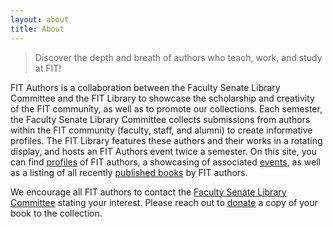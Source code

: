 ```yaml
---
layout: about
title: About
---
```

> Discover the depth and breath of authors who teach, work, and study at FIT!  

FIT Authors is a collaboration between the Faculty Senate Library Committee and the FIT Library to showcase the scholarship and creativity of the FIT community, as well as to promote our collections. Each semester, the Faculty Senate Library Committee collects submissions from authors within the FIT community (faculty, staff, and alumni) to create informative profiles. The FIT Library features these authors and their works in a rotating display, and hosts an FIT Authors event twice a semester. On this site, you can find [profiles](/profiles/) of FIT authors, a showcasing of associated [events](/events/), as well as a listing of all recently [published books](/publications/) by FIT authors.

We encourage all FIT authors to contact the [Faculty Senate Library Committee](mailto:fs_library_committee@fitnyc.edu) stating your interest.  Please reach out to [donate](mailto:libacquisition@fitnyc.edu) a copy of your book to the collection.
